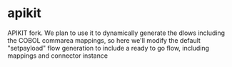 apikit
======

APIKIT fork.
We plan to use it to dynamically generate the dlows including the COBOL commarea mappings, so here we'll modify the default "setpayload" flow generation to include a ready to go flow, including mappings and connector instance
